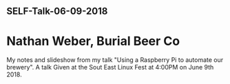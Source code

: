 ## SELF-Talk-06-09-2018
# Nathan Weber, Burial Beer Co

My notes and slideshow from my talk "Using a Raspberry Pi to automate our brewery". A talk Given at the Sout East Linux Fest at 4:00PM on June 9th 2018.
